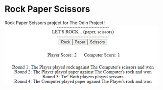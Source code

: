 # Rock Paper Scissors
Rock Paper Scissors project for The Odin Project!
![Alt text](./rock_paper_scissors_screenshot.png?raw=true "Rock Paper Scissors Screenshot")
